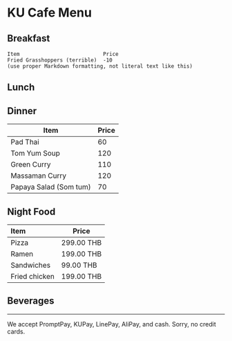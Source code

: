 # KU Cafe Menu

## Breakfast

    Item                           Price
    Fried Grasshoppers (terrible)  -10
    (use proper Markdown formatting, not literal text like this)

## Lunch

## Dinner

| Item                   | Price |
| ---------------------- | ----- |
| Pad Thai               | 60    |
| Tom Yum Soup           | 120   |
| Green Curry            | 110   |
| Massaman Curry         | 120   |
| Papaya Salad (Som tum) | 70    |

## Night Food

| Item          | Price      |
| :------------ | ---------- |
| Pizza         | 299.00 THB |
| Ramen         | 199.00 THB |
| Sandwiches    | 99.00 THB  |
| Fried chicken | 199.00 THB |

## Beverages

---

We accept PromptPay, KUPay, LinePay, AliPay, and cash. Sorry, no credit cards.
